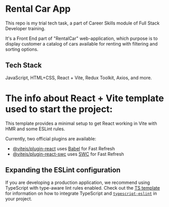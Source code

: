 # Rental Car App

This repo is my trial tech task, a part of Career Skills module of Full Stack Developer training.

It's a Front End part of "RentalCar" web-application, which purpose is to display customer a catalog of cars available for renting with filtering and sorting options.

## Tech Stack

JavaScript, HTML+CSS, React + Vite, Redux Toolkit, Axios, and more.

# The info about React + Vite template used to start the project:

This template provides a minimal setup to get React working in Vite with HMR and some ESLint rules.

Currently, two official plugins are available:

- [@vitejs/plugin-react](https://github.com/vitejs/vite-plugin-react/blob/main/packages/plugin-react) uses [Babel](https://babeljs.io/) for Fast Refresh
- [@vitejs/plugin-react-swc](https://github.com/vitejs/vite-plugin-react/blob/main/packages/plugin-react-swc) uses [SWC](https://swc.rs/) for Fast Refresh

## Expanding the ESLint configuration

If you are developing a production application, we recommend using TypeScript with type-aware lint rules enabled. Check out the [TS template](https://github.com/vitejs/vite/tree/main/packages/create-vite/template-react-ts) for information on how to integrate TypeScript and [`typescript-eslint`](https://typescript-eslint.io) in your project.
